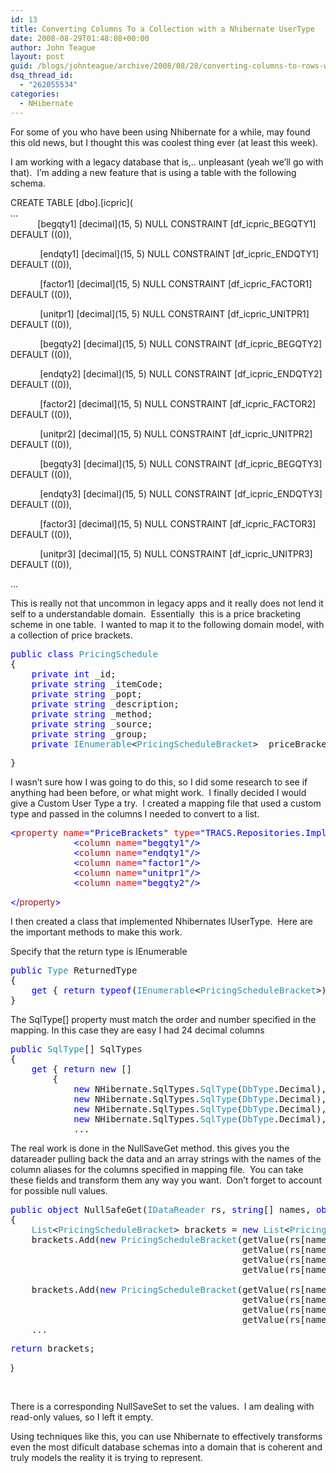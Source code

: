 ```yaml
---
id: 13
title: Converting Columns To a Collection with a Nhibernate UserType
date: 2008-08-29T01:48:08+00:00
author: John Teague
layout: post
guid: /blogs/johnteague/archive/2008/08/28/converting-columns-to-rows-with-nhibernate-usertype.aspx
dsq_thread_id:
  - "262055534"
categories:
  - NHibernate
---
```

For some of you who have been using Nhibernate for a while, may found this old news, but I thought this was coolest thing ever (at least this week).

I am working with a legacy database that is,.. unpleasant (yeah we&#8217;ll go with that).&nbsp; I&#8217;m adding a new feature that is using a table with the following schema.

CREATE TABLE \[dbo].[icpric\](  
&#8230;  
&nbsp;&nbsp;&nbsp;&nbsp;&nbsp;&nbsp;&nbsp;&nbsp;&nbsp;&nbsp; \[begqty1] [decimal\](15, 5) NULL CONSTRAINT [df\_icpric\_BEGQTY1]&nbsp; DEFAULT ((0)), 

&nbsp;&nbsp;&nbsp;&nbsp;&nbsp;&nbsp;&nbsp;&nbsp;&nbsp;&nbsp;&nbsp; \[endqty1] [decimal\](15, 5) NULL CONSTRAINT [df\_icpric\_ENDQTY1]&nbsp; DEFAULT ((0)), 

&nbsp;&nbsp;&nbsp;&nbsp;&nbsp;&nbsp;&nbsp;&nbsp;&nbsp;&nbsp;&nbsp; \[factor1] [decimal\](15, 5) NULL CONSTRAINT [df\_icpric\_FACTOR1]&nbsp; DEFAULT ((0)), 

&nbsp;&nbsp;&nbsp;&nbsp;&nbsp;&nbsp;&nbsp;&nbsp;&nbsp;&nbsp;&nbsp; \[unitpr1] [decimal\](15, 5) NULL CONSTRAINT [df\_icpric\_UNITPR1]&nbsp; DEFAULT ((0)), 

&nbsp;&nbsp;&nbsp;&nbsp;&nbsp;&nbsp;&nbsp;&nbsp;&nbsp;&nbsp;&nbsp; \[begqty2] [decimal\](15, 5) NULL CONSTRAINT [df\_icpric\_BEGQTY2]&nbsp; DEFAULT ((0)), 

&nbsp;&nbsp;&nbsp;&nbsp;&nbsp;&nbsp;&nbsp;&nbsp;&nbsp;&nbsp;&nbsp; \[endqty2] [decimal\](15, 5) NULL CONSTRAINT [df\_icpric\_ENDQTY2]&nbsp; DEFAULT ((0)), 

&nbsp;&nbsp;&nbsp;&nbsp;&nbsp;&nbsp;&nbsp;&nbsp;&nbsp;&nbsp;&nbsp; \[factor2] [decimal\](15, 5) NULL CONSTRAINT [df\_icpric\_FACTOR2]&nbsp; DEFAULT ((0)), 

&nbsp;&nbsp;&nbsp;&nbsp;&nbsp;&nbsp;&nbsp;&nbsp;&nbsp;&nbsp;&nbsp; \[unitpr2] [decimal\](15, 5) NULL CONSTRAINT [df\_icpric\_UNITPR2]&nbsp; DEFAULT ((0)), 

&nbsp;&nbsp;&nbsp;&nbsp;&nbsp;&nbsp;&nbsp;&nbsp;&nbsp;&nbsp;&nbsp; \[begqty3] [decimal\](15, 5) NULL CONSTRAINT [df\_icpric\_BEGQTY3]&nbsp; DEFAULT ((0)), 

&nbsp;&nbsp;&nbsp;&nbsp;&nbsp;&nbsp;&nbsp;&nbsp;&nbsp;&nbsp;&nbsp; \[endqty3] [decimal\](15, 5) NULL CONSTRAINT [df\_icpric\_ENDQTY3]&nbsp; DEFAULT ((0)), 

&nbsp;&nbsp;&nbsp;&nbsp;&nbsp;&nbsp;&nbsp;&nbsp;&nbsp;&nbsp;&nbsp; \[factor3] [decimal\](15, 5) NULL CONSTRAINT [df\_icpric\_FACTOR3]&nbsp; DEFAULT ((0)), 

&nbsp;&nbsp;&nbsp;&nbsp;&nbsp;&nbsp;&nbsp;&nbsp;&nbsp;&nbsp;&nbsp; \[unitpr3] [decimal\](15, 5) NULL CONSTRAINT [df\_icpric\_UNITPR3]&nbsp; DEFAULT ((0)), 

&#8230;

This is really not that uncommon in legacy apps and it really does not lend it self to a understandable domain.&nbsp; Essentially&nbsp; this is a price bracketing scheme in one table.&nbsp; I wanted to map it to the following domain model, with a collection of price brackets.

<pre><span style="color: blue">public class </span><span style="color: #2b91af">PricingSchedule
</span>{
    <span style="color: blue">private int </span>_id;
    <span style="color: blue">private string </span>_itemCode;
    <span style="color: blue">private string </span>_popt;
    <span style="color: blue">private string </span>_description;
    <span style="color: blue">private string </span>_method;
    <span style="color: blue">private string </span>_source;
    <span style="color: blue">private string </span>_group;
    <span style="color: blue">private </span><span style="color: #2b91af">IEnumerable</span>&lt;<span style="color: #2b91af">PricingScheduleBracket</span>&gt; _priceBrackets;</pre>

<pre>}</pre>

I wasn&#8217;t sure how I was going to do this, so I did some research to see if anything had been before, or what might work.&nbsp; I finally decided I would give a Custom User Type a try.&nbsp; I created a mapping file that used a custom type and passed in the columns I needed to convert to a list.

<pre><span style="color: blue">&lt;</span><span style="color: #a31515">property </span><span style="color: red">name</span><span style="color: blue">=</span>"<span style="color: blue">PriceBrackets</span>" <span style="color: red">type</span><span style="color: blue">=</span>"<span style="color: blue">TRACS.Repositories.Impl.PriceBracketUserType, TRACS</span>"<span style="color: blue">&gt;
            &lt;</span><span style="color: #a31515">column </span><span style="color: red">name</span><span style="color: blue">=</span>"<span style="color: blue">begqty1</span>"<span style="color: blue">/&gt;
            &lt;</span><span style="color: #a31515">column </span><span style="color: red">name</span><span style="color: blue">=</span>"<span style="color: blue">endqty1</span>"<span style="color: blue">/&gt;
            &lt;</span><span style="color: #a31515">column </span><span style="color: red">name</span><span style="color: blue">=</span>"<span style="color: blue">factor1</span>"<span style="color: blue">/&gt;
            &lt;</span><span style="color: #a31515">column </span><span style="color: red">name</span><span style="color: blue">=</span>"<span style="color: blue">unitpr1</span>"<span style="color: blue">/&gt;
            &lt;</span><span style="color: #a31515">column </span><span style="color: red">name</span><span style="color: blue">=</span>"<span style="color: blue">begqty2</span>"<span style="color: blue">/&gt;</span></pre>

<span style="color: blue"></</span><span style="color: #a31515">property</span><span style="color: blue">></span>

I then created a class that implemented Nhibernates IUserType.&nbsp; Here are the important methods to make this work.

Specify that the return type is IEnumerable<PricingScheduleBracket>

<pre><span style="color: blue">public </span><span style="color: #2b91af">Type </span>ReturnedType
{
    <span style="color: blue">get </span>{ <span style="color: blue">return typeof</span>(<span style="color: #2b91af">IEnumerable</span>&lt;<span style="color: #2b91af">PricingScheduleBracket</span>&gt;); }
}</pre>

The SqlType[] property must match the order and number specified in the mapping. In this case they are easy I had 24 decimal columns 

<pre><span style="color: blue">public </span><span style="color: #2b91af">SqlType</span>[] SqlTypes
{
    <span style="color: blue">get </span>{ <span style="color: blue">return new </span>[]
        {
            <span style="color: blue">new </span>NHibernate.SqlTypes.<span style="color: #2b91af">SqlType</span>(<span style="color: #2b91af">DbType</span>.Decimal),
            <span style="color: blue">new </span>NHibernate.SqlTypes.<span style="color: #2b91af">SqlType</span>(<span style="color: #2b91af">DbType</span>.Decimal),
            <span style="color: blue">new </span>NHibernate.SqlTypes.<span style="color: #2b91af">SqlType</span>(<span style="color: #2b91af">DbType</span>.Decimal),
            <span style="color: blue">new </span>NHibernate.SqlTypes.<span style="color: #2b91af">SqlType</span>(<span style="color: #2b91af">DbType</span>.Decimal),<br />            ...</pre>

The real work is done in the NullSaveGet method. this gives you the datareader pulling back the data and an array strings with the names of the column aliases for the columns specified in mapping file.&nbsp; You can take these fields and transform them any way you want.&nbsp; Don&#8217;t forget to account for possible null values.

<pre><span style="color: blue">public object </span>NullSafeGet(<span style="color: #2b91af">IDataReader </span>rs, <span style="color: blue">string</span>[] names, <span style="color: blue">object </span>owner)
{
    <span style="color: #2b91af">List</span>&lt;<span style="color: #2b91af">PricingScheduleBracket</span>&gt; brackets = <span style="color: blue">new </span><span style="color: #2b91af">List</span>&lt;<span style="color: #2b91af">PricingScheduleBracket</span>&gt;();
    brackets.Add(<span style="color: blue">new </span><span style="color: #2b91af">PricingScheduleBracket</span>(getValue(rs[names[0]]), 
                                            getValue(rs[names[1]]), 
                                            getValue(rs[names[2]]), 
                                            getValue(rs[names[3]])));

    brackets.Add(<span style="color: blue">new </span><span style="color: #2b91af">PricingScheduleBracket</span>(getValue(rs[names[4]]),
                                            getValue(rs[names[5]]),
                                            getValue(rs[names[6]]),
                                            getValue(rs[names[7]])));<br />    ...</pre>

<pre><span style="color: blue">return </span>brackets;</pre>

[](http://11011.net/software/vspaste)} 

&nbsp;

There is a corresponding NullSaveSet to set the values.&nbsp; I am dealing with read-only values, so I left it empty.

Using techniques like this, you can use Nhibernate to effectively transforms even the most dificult database schemas into a domain that is coherent and truly models the reality it is trying to represent.